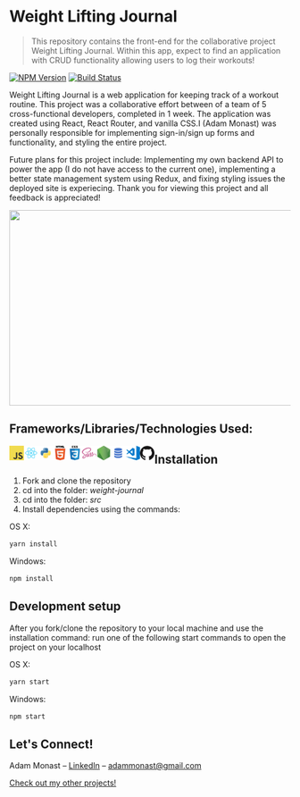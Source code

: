 # Weight Lifting Journal

> This repository contains the front-end for the collaborative project Weight Lifting Journal. Within this app, expect to find an application with CRUD functionality allowing users to log their workouts!

[![NPM Version][npm-image]][npm-url]
[![Build Status][travis-image]][travis-url]

Weight Lifting Journal is a web application for keeping track of a workout routine. This project was a collaborative effort between of a team of 5 cross-functional developers, completed in 1 week. The application was created using React, React Router, and vanilla CSS.I (Adam Monast) was personally responsible for implementing sign-in/sign up forms and functionality, and styling the entire project. 

Future plans for this project include: Implementing my own backend API to power the app (I do not have access to the current one), implementing a better state management system using Redux, and fixing styling issues the deployed site is experiecing. Thank you for viewing this project and all feedback is appreciated!

<img align="center" src=https://user-images.githubusercontent.com/57102880/98874564-7e4aab00-2448-11eb-9d43-c7e2d2029224.png width="600" height="350">

## Frameworks/Libraries/Technologies Used:
[<img align="left" alt="JavaScript" width="26px" src="https://raw.githubusercontent.com/github/explore/80688e429a7d4ef2fca1e82350fe8e3517d3494d/topics/javascript/javascript.png" />][github]
[<img align="left" alt="React" width="26px" src="https://raw.githubusercontent.com/github/explore/80688e429a7d4ef2fca1e82350fe8e3517d3494d/topics/react/react.png" />][github]
[<img align="left" alt="Python3" width="26px" src="https://raw.githubusercontent.com/github/explore/80688e429a7d4ef2fca1e82350fe8e3517d3494d/topics/python/python.png" />][github]
[<img align="left" alt="HTML5" width="26px" src="https://raw.githubusercontent.com/github/explore/80688e429a7d4ef2fca1e82350fe8e3517d3494d/topics/html/html.png" />][github]
[<img align="left" alt="CSS3" width="26px" src="https://raw.githubusercontent.com/github/explore/80688e429a7d4ef2fca1e82350fe8e3517d3494d/topics/css/css.png" />][github]
[<img align="left" alt="Sass" width="26px" src="https://raw.githubusercontent.com/github/explore/80688e429a7d4ef2fca1e82350fe8e3517d3494d/topics/sass/sass.png" />][github]
[<img align="left" alt="Node.js" width="26px" src="https://raw.githubusercontent.com/github/explore/80688e429a7d4ef2fca1e82350fe8e3517d3494d/topics/nodejs/nodejs.png" />][github]
[<img align="left" alt="SQL" width="26px" src="https://raw.githubusercontent.com/github/explore/80688e429a7d4ef2fca1e82350fe8e3517d3494d/topics/sql/sql.png" />][github]
[<img align="left" alt="Visual Studio Code" width="26px" src="https://raw.githubusercontent.com/github/explore/80688e429a7d4ef2fca1e82350fe8e3517d3494d/topics/visual-studio-code/visual-studio-code.png" />][github]
[<img align="left" alt="GitHub" width="26px" src="https://raw.githubusercontent.com/github/explore/78df643247d429f6cc873026c0622819ad797942/topics/github/github.png" />][github]


## Installation

1) Fork and clone the repository
2) cd into the folder: *weight-journal*
3) cd into the folder: *src*
4) Install dependencies using the commands:

OS X:

```sh
yarn install
```

Windows:

```sh
npm install
```

## Development setup

After you fork/clone the repository to your local machine and use the installation command: run one of the following start commands to open the project on your localhost

OS X:

```sh
yarn start
```

Windows:

```sh
npm start
```

## Let's Connect!

Adam Monast – [LinkedIn](https://www.linkedin.com/in/adam-monast/) – adammonast@gmail.com

[Check out my other projects!](https://github.com/Adammonast)

<!-- Markdown link & img dfn's -->

[npm-image]: https://img.shields.io/npm/v/datadog-metrics.svg?style=flat-square
[npm-url]: https://npmjs.org/package/datadog-metrics
[travis-image]: https://img.shields.io/travis/dbader/node-datadog-metrics/master.svg?style=flat-square
[travis-url]: https://travis-ci.org/dbader/node-datadog-metrics
[linkedin]: https://www.linkedin.com/in/adam-monast/
[github]: https://github.com/Adammonast?tab=repositories

